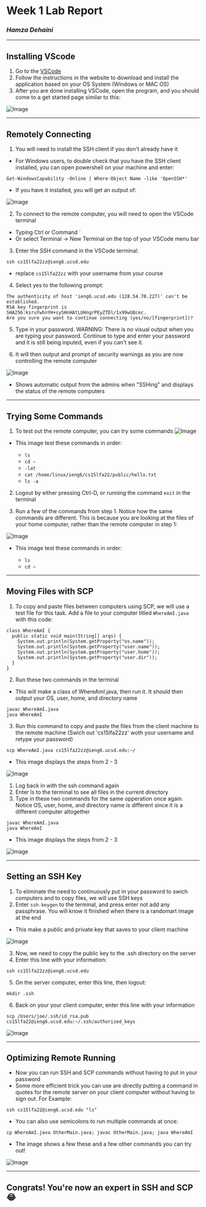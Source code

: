 # **Week 1 Lab Report**
### *Hamza Dehaini*

---

## Installing VScode

1. Go to the [VSCode](https://code.visualstudio.com/)
2. Follow the instructions in the website to download and install the application based on your OS System (Windows or MAC OS)
3. After you are done installing VSCode, open the program, and you should come to a get started page similar to this:

![Image](pictures\installingvscode15l.JPG)

---

## Remotely Connecting

1. You will need to install the SSH client if you don't already have it
- For Windows users, to double check that you have the SSH client installed, you can open powershell on your machine and enter:

```
Get-WindowsCapability -Online | Where-Object Name -like 'OpenSSH*'
```

- If you have it installed, you will get an output of:

![Image](pictures\psoutput.JPG)

2. To connect to the remote computer, you will need to open the VSCode terminal
- Typing Ctrl or Command `
- Or select Terminal -> New Terminal on the top of your VSCode menu bar
3. Enter the SSH command in the VSCode terminal:

```
ssh cs15lfa22zz@ieng6.ucsd.edu
```

- replace `cs15lfa22zz` with your username from your course

4. Select yes to the following prompt:

```
The authenticity of host 'ieng6.ucsd.edu (128.54.70.227)' can't be established.
RSA key fingerprint is SHA256:ksruYwhnYH+sySHnHAtLUHngrPEyZTDl/1x99wUQcec.
Are you sure you want to continue connecting (yes/no/[fingerprint])?
```

5. Type in your password. WARNING: There is no visual output when you are typing your password. Continue to type and enter your password and it is still being inputed, even if you can't see it.

6. It will then output and prompt of security warnings as you are now controlling the remote computer

![Image](pictures\remote.JPG)
- Shows automatic output from the admins when "SSHing" and displays the status of the remote computers

---

## Trying Some Commands

1. To test out the remote computer, you can try some commands
![Image](pictures\commands.JPG)
- This image test these commands in order:

  - `ls`
  - `cd ~`
  - `-lat`
  - `cat /home/linux/ieng6/cs15lfa22/public/hello.txt`
  - `ls -a`

2. Logout by either pressing Ctrl-D, or running the command `exit` in the terminal

3. Run a few of the commands from step 1. Notice how the same commands are different. This is because you are looking at the files of your home computer, rather than the remote computer in step 1:

![Image](pictures\commands1.JPG)
- This image test these commands in order:

  - `ls`
  - `cd ~`

---

## Moving Files with SCP

1. To copy and paste files between computers using SCP, we will use a test file for this task. Add a file to your computer titled `WhereAmI.java` with this code:

```
class WhereAmI {
  public static void main(String[] args) {
    System.out.println(System.getProperty("os.name"));
    System.out.println(System.getProperty("user.name"));
    System.out.println(System.getProperty("user.home"));
    System.out.println(System.getProperty("user.dir"));
  }
}
```

2. Run these two commands in the terminal
- This will make a class of WhereAmI.java, then run it. It should then output your OS, user, home, and directory name

```
javac WhereAmI.java
java WhereAmI
```

3. Run this command to copy and paste the files from the client machine to the remote machine (Swich out 'cs15lfa22zz' woth your username and retype your password)

```
scp WhereAmI.java cs15lfa22zz@ieng6.ucsd.edu:~/
```

- This image displays the steps from 2 - 3

![Image](pictures\scp.JPG)

1. Log back in with the ssh command again
2. Enter ls to the terminal to see all files in the current directory
3. Type in these two commands for the same opperation once again. Notice OS, user, home, and directory name is different since it is a different computer altogether

```
javac WhereAmI.java
java WhereAmI
```

- This image displays the steps from 2 - 3

![Image](pictures\ssh.JPG)

---

## Setting an SSH Key

1. To eliminate the need to continuously put in your password to swich computers and to copy files, we will use SSH keys
2. Enter `ssh-keygen` to the terminal, and press enter not add any passphrase. You will know it finished when there is a randomart image at the end
- This make a public and private key that saves to your client machine

![Image](pictures\settingssh.JPG)

3. Now, we need to copy the public key to the .ssh directory on the server
4. Enter this line with your information:

```
ssh cs15lfa22zz@ieng6.ucsd.edu
```

5. On the server computer, enter this line, then logout:

```
mkdir .ssh
```

6. Back on your your client computer, enter this line with your information

```
scp /Users/joe/.ssh/id_rsa.pub cs15lfa22@ieng6.ucsd.edu:~/.ssh/authorized_keys
```

![Image](pictures\settingssh2.JPG)

---

## Optimizing Remote Running

- Now you can run SSH and SCP commands without having to put in your password
- Some more efficient trick you can use are directly putting a command in quotes for the remote server on your client computer without having to sign out. For Example:

```
ssh cs15lfa22@ieng6.ucsd.edu "ls"
```

- You can also use semicolons to run multiple commands at once:

```
cp WhereAmI.java OtherMain.java; javac OtherMain.java; java WhereAmI
```

- The image shows a few these and a few other commands you can try out!

![Image](pictures\quicktricks.JPG)

---

## Congrats! You're now an expert in SSH and SCP :joy: